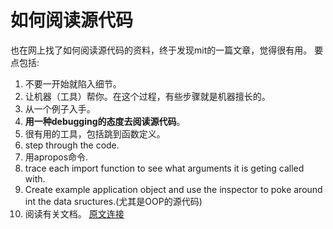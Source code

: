 # 如何阅读源代码
也在网上找了如何阅读源代码的资料，终于发现mit的一篇文章，觉得很有用。
要点包括:

1. 不要一开始就陷入细节。
2. 让机器（工具）帮你。在这个过程，有些步骤就是机器擅长的。
3. 从一个例子入手。
4. **用一种debugging的态度去阅读源代码**。
5. 很有用的工具，包括跳到函数定义。
6. step through the code.
7. 用apropos命令.
8. trace each import function to see what arguments it is geting called with.
9. Create example application object and use the inspector to poke around int the data sructures.(尤其是OOP的源代码)
10. 阅读有关文档。 
[原文连接](https://web.media.mit.edu/~lieber/Teaching/IISDW/Read-Code.html)
